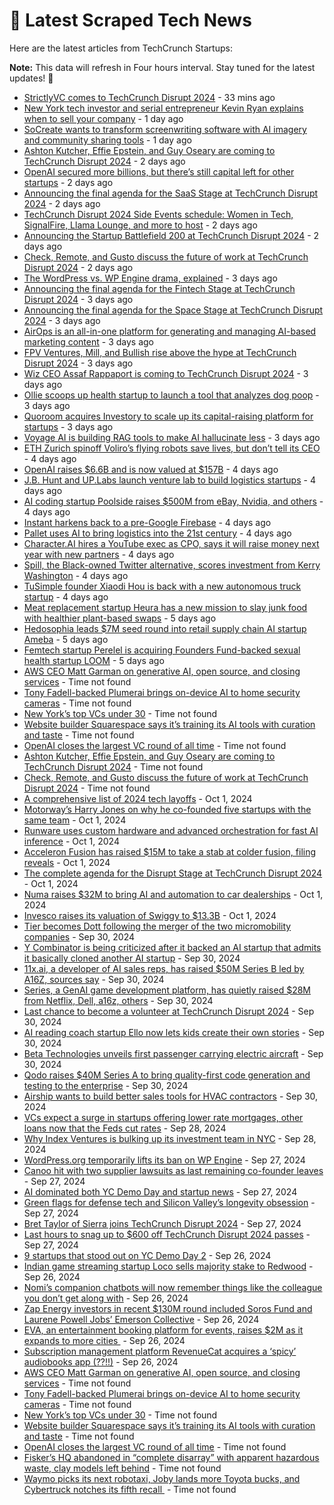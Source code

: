 
# 📰 Latest Scraped Tech News

Here are the latest articles from TechCrunch Startups:

**Note:** This data will refresh in Four hours interval. Stay tuned for the latest updates! 🔄
- [StrictlyVC comes to TechCrunch Disrupt 2024](https://techcrunch.com/2024/10/06/strictlyvc-comes-to-techcrunch-disrupt-2024/) - 33 mins ago
- [New York tech investor and serial entrepreneur Kevin Ryan explains when to sell your company](https://techcrunch.com/2024/10/05/new-york-tech-investor-and-serial-entrepreneur-kevin-ryan-explains-when-to-sell-your-company/) - 1 day ago
- [SoCreate wants to transform screenwriting software with AI imagery and community sharing tools](https://techcrunch.com/2024/10/05/socreate-wants-to-transform-screenwriting-software-with-ai-imagery-community-sharing/) - 1 day ago
- [Ashton Kutcher, Effie Epstein, and Guy Oseary are coming to TechCrunch Disrupt 2024](https://techcrunch.com/2024/10/04/ashton-kutcher-effie-epstein-and-guy-oseary-are-coming-to-techcrunch-disrupt-2024/) - 2 days ago
- [OpenAI secured more billions, but there’s still capital left for other startups](https://techcrunch.com/2024/10/04/openai-secured-more-billions-but-theres-still-capital-left-for-other-startups/) - 2 days ago
- [Announcing the final agenda for the SaaS Stage at TechCrunch Disrupt 2024](https://techcrunch.com/2024/10/04/announcing-the-final-agenda-for-the-saas-stage-at-techcrunch-disrupt-2024/) - 2 days ago
- [TechCrunch Disrupt 2024 Side Events schedule: Women in Tech, SignalFire, Llama Lounge, and more to host](https://techcrunch.com/2024/10/04/techcrunch-disrupt-2024-side-events-lineup-women-in-tech-signalfire-llama-lounge-and-more-to-host/) - 2 days ago
- [Announcing the Startup Battlefield 200 at TechCrunch Disrupt 2024](https://techcrunch.com/2024/10/04/announcing-the-startup-battlefield-200-at-techcrunch-disrupt-2024/) - 2 days ago
- [Check, Remote, and Gusto discuss the future of work at TechCrunch Disrupt 2024](https://techcrunch.com/2024/10/04/check-remote-and-gusto-discuss-the-future-of-work-at-techcrunch-disrupt-2024/) - 2 days ago
- [The WordPress vs. WP Engine drama, explained](https://techcrunch.com/2024/10/04/wordpress-vs-wp-engine-drama-explained/) - 3 days ago
- [Announcing the final agenda for the Fintech Stage at TechCrunch Disrupt 2024](https://techcrunch.com/2024/10/03/announcing-the-final-agenda-for-the-fintech-stage-at-techcrunch-disrupt-2024/) - 3 days ago
- [Announcing the final agenda for the Space Stage at TechCrunch Disrupt 2024](https://techcrunch.com/2024/10/03/announcing-the-final-agenda-for-the-space-stage-at-techcrunch-disrupt-2024/) - 3 days ago
- [AirOps is an all-in-one platform for generating and managing AI-based marketing content](https://techcrunch.com/2024/10/03/airops-wants-to-be-the-all-in-one-platform-for-generating-and-managing-ai-based-seo-slop/) - 3 days ago
- [FPV Ventures, Mill, and Bullish rise above the hype at TechCrunch Disrupt 2024](https://techcrunch.com/2024/10/03/fpv-ventures-mill-and-bullish-rise-above-the-hype-at-techcrunch-disrupt-2024/) - 3 days ago
- [Wiz CEO Assaf Rappaport is coming to TechCrunch Disrupt 2024](https://techcrunch.com/2024/10/03/wiz-ceo-assaf-rappaport-is-coming-to-techcrunch-disrupt-2024/) - 3 days ago
- [Ollie scoops up health startup to launch a tool that analyzes dog poop](https://techcrunch.com/2024/10/03/ollie-scoops-up-health-startup-to-launch-a-tool-that-analyzes-dog-poop/) - 3 days ago
- [Quoroom acquires Investory to scale up its capital-raising platform for startups](https://techcrunch.com/2024/10/03/quoroom-acquires-investory-to-scale-up-its-capital-raising-platform-for-startups/) - 3 days ago
- [Voyage AI is building RAG tools to make AI hallucinate less](https://techcrunch.com/2024/10/03/voyage-ai-is-building-rag-tools-to-make-ai-hallucinate-less/) - 3 days ago
- [ETH Zurich spinoff Voliro’s flying robots save lives, but don’t tell its CEO](https://techcrunch.com/2024/10/03/eth-zurich-spinoff-voliros-flying-robots-save-lives-but-dont-tell-its-ceo/) - 4 days ago
- [OpenAI raises $6.6B and is now valued at $157B](https://techcrunch.com/2024/10/02/openai-raises-6-6b-and-is-now-valued-at-157b/) - 4 days ago
- [J.B. Hunt and UP.Labs launch venture lab to build logistics startups](https://techcrunch.com/2024/10/02/j-b-hunt-and-up-labs-launch-venture-lab-to-build-logistics-startups/) - 4 days ago
- [AI coding startup Poolside raises $500M from eBay, Nvidia, and others](https://techcrunch.com/2024/10/02/ai-coding-startup-poolside-raises-500m-from-ebay-nvidia-and-others/) - 4 days ago
- [Instant harkens back to a pre-Google Firebase](https://techcrunch.com/2024/10/02/instant-harkens-back-to-a-pre-google-firebase/) - 4 days ago
- [Pallet uses AI to bring logistics into the 21st century](https://techcrunch.com/2024/10/02/pallet-uses-ai-to-bring-logistics-into-the-21st-century/) - 4 days ago
- [Character.AI hires a YouTube exec as CPO, says it will raise money next year with new partners](https://techcrunch.com/2024/10/02/character-ai-hires-ex-youtube-exec-as-cpo-says-will-raise-money-next-year-with-new-partners/) - 4 days ago
- [Spill, the Black-owned Twitter alternative, scores investment from Kerry Washington](https://techcrunch.com/2024/10/02/spill-the-black-owned-twitter-alternative-scores-investment-from-kerry-washington/) - 4 days ago
- [TuSimple founder Xiaodi Hou is back with a new autonomous truck startup](https://techcrunch.com/2024/10/02/tusimple-founder-xiaodi-hou-is-back-with-a-new-autonomous-truck-startup/) - 4 days ago
- [Meat replacement startup Heura has a new mission to slay junk food with healthier plant-based swaps](https://techcrunch.com/2024/10/02/meat-replacement-startup-heura-has-a-new-mission-to-slay-junk-food-with-healthier-plant-based-swaps/) - 5 days ago
- [Hedosophia leads $7M seed round into retail supply chain AI startup Ameba](https://techcrunch.com/2024/10/02/hedosophia-leads-7m-seed-round-into-retail-supply-chain-ai-startup-ameba/) - 5 days ago
- [Femtech startup Perelel is acquiring Founders Fund-backed sexual health startup LOOM](https://techcrunch.com/2024/10/02/femtech-startup-perelel-is-acquiring-founders-fund-backed-sexual-health-startup-loom/) - 5 days ago
- [AWS CEO Matt Garman on generative AI, open source, and closing services](https://techcrunch.com/2024/10/06/aws-ceo-matt-garman-on-generative-ai-open-source-and-closing-services/) - Time not found
- [Tony Fadell-backed Plumerai brings on-device AI to home security cameras](https://techcrunch.com/2024/10/06/tony-fadell-backed-plumerai-brings-on-device-ai-to-home-security-cameras/) - Time not found
- [New York’s top VCs under 30](https://techcrunch.com/2024/10/06/new-yorks-top-vcs-under-30/) - Time not found
- [Website builder Squarespace says it’s training its AI tools with curation and taste](https://techcrunch.com/2024/10/06/cpo-paul-gubbay-says-squarespace-is-training-its-ai-tools-with-curation-and-taste/) - Time not found
- [OpenAI closes the largest VC round of all time](https://techcrunch.com/2024/10/05/openai-closes-the-largest-vc-round-of-all-time/) - Time not found
- [Ashton Kutcher, Effie Epstein, and Guy Oseary are coming to TechCrunch Disrupt 2024](https://techcrunch.com/2024/10/04/ashton-kutcher-effie-epstein-and-guy-oseary-are-coming-to-techcrunch-disrupt-2024/) - Time not found
- [Check, Remote, and Gusto discuss the future of work at TechCrunch Disrupt 2024](https://techcrunch.com/2024/10/04/check-remote-and-gusto-discuss-the-future-of-work-at-techcrunch-disrupt-2024/) - Time not found
- [A comprehensive list of 2024 tech layoffs](https://techcrunch.com/2024/10/01/tech-layoffs-2024-list/) - Oct 1, 2024
- [Motorway’s Harry Jones on why he co-founded five startups with the same team](https://techcrunch.com/podcast/motorways-harry-jones-on-why-he-co-founded-five-startups-with-the-same-team/) - Oct 1, 2024
- [Runware uses custom hardware and advanced orchestration for fast AI inference](https://techcrunch.com/2024/10/01/runware-uses-custom-hardware-and-advanced-orchestration-for-fast-ai-inference/) - Oct 1, 2024
- [Acceleron Fusion has raised $15M to take a stab at colder fusion, filing reveals](https://techcrunch.com/2024/10/01/acceleron-fusion-has-raised-15m-to-take-another-stab-at-cold-fusion-filing-reveals/) - Oct 1, 2024
- [The complete agenda for the Disrupt Stage at TechCrunch Disrupt 2024](https://techcrunch.com/2024/10/01/announcing-the-agenda-for-the-disrupt-stage-at-techcrunch-disrupt-2024/) - Oct 1, 2024
- [Numa raises $32M to bring AI and automation to car dealerships](https://techcrunch.com/2024/10/01/numa-is-bringing-ai-and-automation-to-car-dealerships/) - Oct 1, 2024
- [Invesco raises its valuation of Swiggy to $13.3B](https://techcrunch.com/2024/10/01/swiggy-valuation-ipo-invesco/) - Oct 1, 2024
- [Tier becomes Dott following the merger of the two micromobility companies](https://techcrunch.com/2024/09/30/tier-becomes-dott-following-the-merger-of-the-two-micromobility-companies/) - Sep 30, 2024
- [Y Combinator is being criticized after it backed an AI startup that admits it basically cloned another AI startup](https://techcrunch.com/2024/09/30/y-combinator-is-being-criticized-after-it-backed-an-ai-startup-that-admits-it-basically-cloned-another-ai-startup/) - Sep 30, 2024
- [11x.ai, a developer of AI sales reps, has raised $50M Series B led by A16Z, sources say](https://techcrunch.com/2024/09/30/11x-ai-a-developer-of-ai-sales-reps-has-raised-50m-series-b-led-by-a16z-sources-say/) - Sep 30, 2024
- [Series, a GenAI game development platform, has quietly raised $28M from Netflix, Dell, a16z, others](https://techcrunch.com/2024/09/30/series-the-genai-startup-reinventing-game-development-has-quietly-raised-28m-from-netflix-dell-a16z-others/) - Sep 30, 2024
- [Last chance to become a volunteer at TechCrunch Disrupt 2024](https://techcrunch.com/2024/09/30/last-chance-to-become-a-volunteer-at-techcrunch-disrupt-2024/) - Sep 30, 2024
- [AI reading coach startup Ello now lets kids create their own stories](https://techcrunch.com/2024/09/30/ai-reading-coach-startup-ello-launches-custom-story-creation-feature-for-kids/) - Sep 30, 2024
- [Beta Technologies unveils first passenger carrying electric aircraft](https://techcrunch.com/2024/09/30/beta-technologies-unveils-first-passenger-carrying-electric-aircraft/) - Sep 30, 2024
- [Qodo raises $40M Series A to bring quality-first code generation and testing to the enterprise](https://techcrunch.com/2024/09/30/qodo-raises-40m-series-a-to-bring-quality-first-code-generation-to-the-enterprise/) - Sep 30, 2024
- [Airship wants to build better sales tools for HVAC contractors](https://techcrunch.com/2024/09/30/airship-wants-to-build-better-sales-tools-for-hvac-contractors/) - Sep 30, 2024
- [VCs expect a surge in startups offering lower rate mortgages, other loans now that the Feds cut rates](https://techcrunch.com/2024/09/28/vcs-expect-a-surge-in-startups-offering-lower-rate-mortgages-other-loans-now-that-the-fed-cut-rates/) - Sep 28, 2024
- [Why Index Ventures is bulking up its investment team in NYC](https://techcrunch.com/2024/09/28/why-index-ventures-is-bulking-up-its-investment-team-in-nyc/) - Sep 28, 2024
- [WordPress.org temporarily lifts its ban on WP Engine](https://techcrunch.com/2024/09/27/wordpress-org-temporarily-lifts-its-ban-on-wp-engine/) - Sep 27, 2024
- [Canoo hit with two supplier lawsuits as last remaining co-founder leaves](https://techcrunch.com/2024/09/27/canoo-hit-with-two-supplier-lawsuits-as-last-remaining-co-founder-leaves/) - Sep 27, 2024
- [AI dominated both YC Demo Day and startup news](https://techcrunch.com/2024/09/27/ai-dominated-both-yc-demo-day-and-startup-news/) - Sep 27, 2024
- [Green flags for defense tech and Silicon Valley’s longevity obsession](https://techcrunch.com/podcast/green-flags-for-defense-tech-and-silicon-valleys-longevity-obsession/) - Sep 27, 2024
- [Bret Taylor of Sierra joins TechCrunch Disrupt 2024](https://techcrunch.com/2024/09/27/bret-taylor-of-sierra-joins-techcrunch-disrupt-2024/) - Sep 27, 2024
- [Last hours to snag up to $600 off TechCrunch Disrupt 2024 passes](https://techcrunch.com/2024/09/27/last-hours-to-snag-up-to-600-off-techcrunch-disrupt-2024-passes/) - Sep 27, 2024
- [9 startups that stood out on YC Demo Day 2](https://techcrunch.com/2024/09/26/9-startups-that-stood-out-on-yc-demo-day-2/) - Sep 26, 2024
- [Indian game streaming startup Loco sells majority stake to Redwood](https://techcrunch.com/2024/09/26/indian-game-streaming-startup-loco-sells-majority-stake-to-redwood/) - Sep 26, 2024
- [Nomi’s companion chatbots will now remember things like the colleague you don’t get along with](https://techcrunch.com/2024/09/26/nomi-ai-wants-to-make-the-most-emotionally-intelligent-chatbots-on-the-market/) - Sep 26, 2024
- [Zap Energy investors in recent $130M round included Soros Fund and Laurene Powell Jobs’ Emerson Collective](https://techcrunch.com/2024/09/26/zap-energy-investors-in-recent-130m-round-included-soros-fund-and-laurene-powell-jobs-emerson-collective/) - Sep 26, 2024
- [EVA, an entertainment booking platform for events, raises $2M as it expands to more cities ](https://techcrunch.com/2024/09/26/eva-entertainment-booking-platform-raises-2m-expands-to-more-cities/) - Sep 26, 2024
- [Subscription management platform RevenueCat acquires a ‘spicy’ audiobooks app (??!!)](https://techcrunch.com/2024/09/26/subscription-management-platform-revenuecat-acquires-a-spicy-audiobooks-app/) - Sep 26, 2024
- [AWS CEO Matt Garman on generative AI, open source, and closing services](https://techcrunch.com/2024/10/06/aws-ceo-matt-garman-on-generative-ai-open-source-and-closing-services/) - Time not found
- [Tony Fadell-backed Plumerai brings on-device AI to home security cameras](https://techcrunch.com/2024/10/06/tony-fadell-backed-plumerai-brings-on-device-ai-to-home-security-cameras/) - Time not found
- [New York’s top VCs under 30](https://techcrunch.com/2024/10/06/new-yorks-top-vcs-under-30/) - Time not found
- [Website builder Squarespace says it’s training its AI tools with curation and taste](https://techcrunch.com/2024/10/06/cpo-paul-gubbay-says-squarespace-is-training-its-ai-tools-with-curation-and-taste/) - Time not found
- [OpenAI closes the largest VC round of all time](https://techcrunch.com/2024/10/05/openai-closes-the-largest-vc-round-of-all-time/) - Time not found
- [Fisker’s HQ abandoned in “complete disarray” with apparent hazardous waste, clay models left behind](https://techcrunch.com/2024/10/05/fiskers-hq-abandoned-in-complete-disarray-with-apparent-hazardous-waste-clay-models-left-behind/) - Time not found
- [Waymo picks its next robotaxi, Joby lands more Toyota bucks, and Cybertruck notches its fifth recall ](https://techcrunch.com/2024/10/04/waymo-picks-its-next-robotaxi-joby-lands-more-toyota-bucks-and-cybertruck-notches-its-fifth-recall/) - Time not found